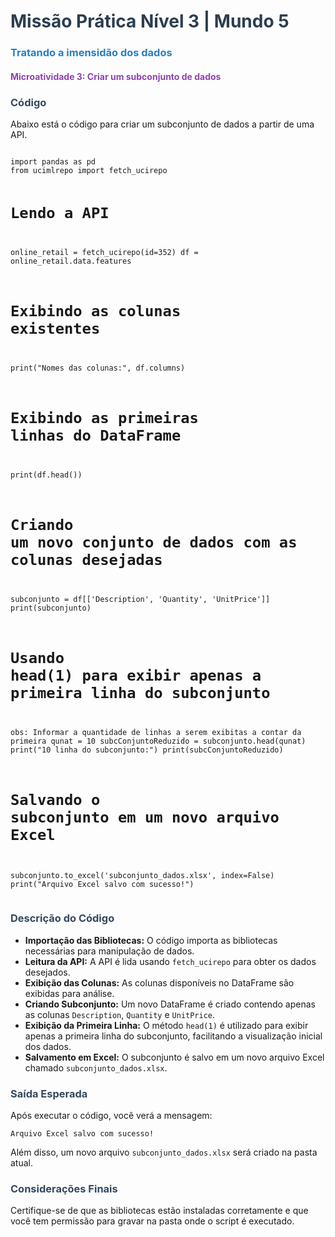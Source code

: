 <h1 style="color: #2c3e50;">Missão Prática Nível 3 | Mundo 5</h1>
<h3 style="color: #2980b9;">Tratando a imensidão dos dados</h3>

<h4 style="color: #8e44ad;">Microatividade 3: Criar um subconjunto de dados</h4>

<h3 style="color: #34495e;">Código</h3>
<p>Abaixo está o código para criar um subconjunto de dados a partir de uma API.</p>
<pre><code>
import pandas as pd
from ucimlrepo import fetch_ucirepo

# Lendo a API

online_retail = fetch_ucirepo(id=352)
df = online_retail.data.features

# Exibindo as colunas existentes

print("Nomes das colunas:", df.columns)

# Exibindo as primeiras linhas do DataFrame

print(df.head())

# Criando um novo conjunto de dados com as colunas desejadas

subconjunto = df[['Description', 'Quantity', 'UnitPrice']]
print(subconjunto)

# Usando head(1) para exibir apenas a primeira linha do subconjunto

obs: Informar a quantidade de linhas a serem exibitas a contar da primeira
qunat = 10
subcConjuntoReduzido = subconjunto.head(qunat)
print("10 linha do subconjunto:")
print(subcConjuntoReduzido)

# Salvando o subconjunto em um novo arquivo Excel

subconjunto.to_excel('subconjunto_dados.xlsx', index=False)
print("Arquivo Excel salvo com sucesso!")
</code></pre>

<h3 style="color: #34495e;">Descrição do Código</h3>
<ul>
    <li><strong>Importação das Bibliotecas:</strong> O código importa as bibliotecas necessárias para manipulação de dados.</li>
    <li><strong>Leitura da API:</strong> A API é lida usando <code>fetch_ucirepo</code> para obter os dados desejados.</li>
    <li><strong>Exibição das Colunas:</strong> As colunas disponíveis no DataFrame são exibidas para análise.</li>
    <li><strong>Criando Subconjunto:</strong> Um novo DataFrame é criado contendo apenas as colunas <code>Description</code>, <code>Quantity</code> e <code>UnitPrice</code>.</li>
    <li><strong>Exibição da Primeira Linha:</strong> O método <code>head(1)</code> é utilizado para exibir apenas a primeira linha do subconjunto, facilitando a visualização inicial dos dados.</li>
    <li><strong>Salvamento em Excel:</strong> O subconjunto é salvo em um novo arquivo Excel chamado <code>subconjunto_dados.xlsx</code>.</li>
</ul>

<h3 style="color: #34495e;">Saída Esperada</h3>
<p>Após executar o código, você verá a mensagem:</p>
<pre><code>Arquivo Excel salvo com sucesso!</code></pre>
<p>Além disso, um novo arquivo <code>subconjunto_dados.xlsx</code> será criado na pasta atual.</p>

<h3 style="color: #34495e;">Considerações Finais</h3>
<p>Certifique-se de que as bibliotecas estão instaladas corretamente e que você tem permissão para gravar na pasta onde o script é executado.</p>
